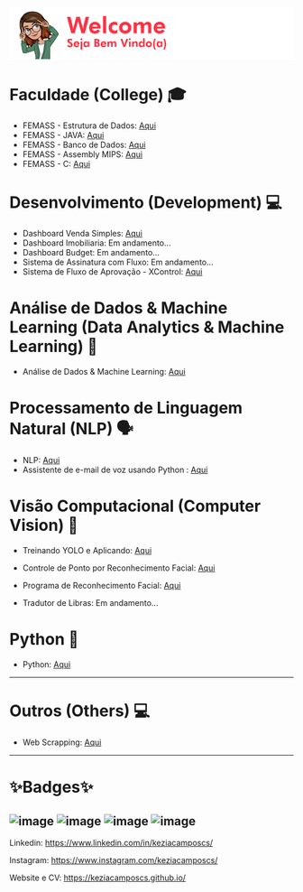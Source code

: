 ![alt text](https://github.com/keziacamposcs/keziacamposcs/blob/main/images/welcome.png)


# Faculdade (College) 🎓
*  FEMASS - Estrutura de Dados: [Aqui](https://github.com/keziacamposcs/Femass_EstruturaDeDados_C)
*  FEMASS - JAVA: [Aqui](https://github.com/keziacamposcs/Femass_Java)
*  FEMASS - Banco de Dados: [Aqui](https://github.com/keziacamposcs/Femass_BancoDeDados)
*  FEMASS - Assembly MIPS: [Aqui](https://github.com/keziacamposcs/Femass_AssemblyMIPS)
*  FEMASS - C: [Aqui](https://github.com/keziacamposcs/Femass_C)


# Desenvolvimento (Development) 💻
*  Dashboard Venda Simples: [Aqui](https://github.com/keziacamposcs/DashboardVendasSimples)
* Dashboard Imobiliaria: Em andamento...
* Dashboard Budget: Em andamento...
* Sistema de Assinatura com Fluxo: Em andamento...
* Sistema de Fluxo de Aprovação - XControl: [Aqui](https://github.com/keziacamposcs/XControl)

# Análise de Dados & Machine Learning (Data Analytics & Machine Learning) 📶
*  Análise de Dados & Machine Learning: [Aqui](https://github.com/keziacamposcs/AnaliseDeDados-e-MachineLearning)


# Processamento de Linguagem Natural (NLP) 🗣️
*  NLP: [Aqui](https://github.com/keziacamposcs/NLP)
*  Assistente de e-mail de voz usando Python : [Aqui](https://github.com/keziacamposcs/AssistenteDeEmail)

# Visão Computacional (Computer Vision) 👀
*  Treinando YOLO e Aplicando: [Aqui](https://github.com/keziacamposcs/TreinandocomYOLOeAplicando)
*  Controle de Ponto por Reconhecimento Facial: [Aqui](https://github.com/keziacamposcs/ControlePontoReconhecimentoFacial)
*  Programa de Reconhecimento Facial: [Aqui](https://github.com/keziacamposcs/ReconhecimentoFacial)

*  Tradutor de Libras: Em andamento...

# Python 🐍
*  Python: [Aqui](https://github.com/keziacamposcs/Python)

---

# Outros (Others) 💻

*  Web Scrapping: [Aqui](https://github.com/keziacamposcs/WebScraping)

---
# ✨Badges✨
![image](https://user-images.githubusercontent.com/32270979/171940444-0e079dd1-e583-4bc8-870b-b4e339c40ae0.png)
![image](https://user-images.githubusercontent.com/32270979/171940525-d0c0a8ea-0552-4344-b56d-63f76d430298.png)
![image](https://user-images.githubusercontent.com/32270979/171940570-cbdb5b37-75c3-4815-9b84-f53f192d8061.png)
![image](https://user-images.githubusercontent.com/32270979/171940596-2420a3c6-21aa-4b0e-a423-fe37f42b7403.png)
---
Linkedin: https://www.linkedin.com/in/keziacamposcs/

Instagram: https://www.instagram.com/keziacamposcs/

Website e CV: https://keziacamposcs.github.io/


